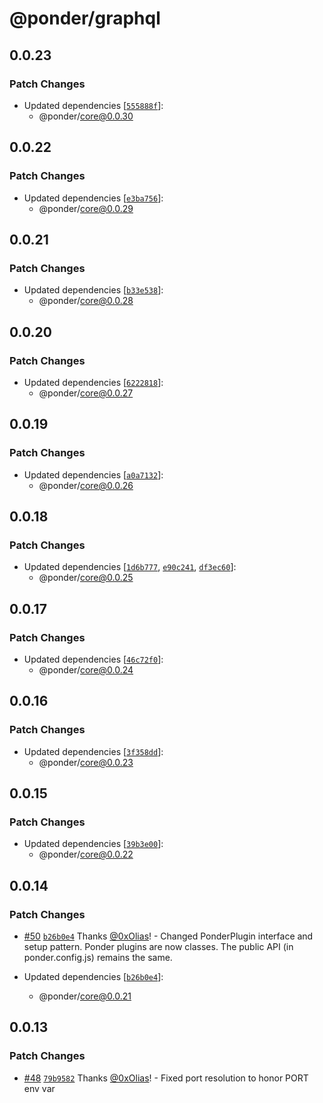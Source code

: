 # @ponder/graphql

## 0.0.23

### Patch Changes

- Updated dependencies [[`555888f`](https://github.com/0xOlias/ponder/commit/555888f1f9a5ba91ca1f1da8529aab3c7f52b87b)]:
  - @ponder/core@0.0.30

## 0.0.22

### Patch Changes

- Updated dependencies [[`e3ba756`](https://github.com/0xOlias/ponder/commit/e3ba756eed30aa7c4427d2ff6b22b5f07152bcc3)]:
  - @ponder/core@0.0.29

## 0.0.21

### Patch Changes

- Updated dependencies [[`b33e538`](https://github.com/0xOlias/ponder/commit/b33e538b518a4fc0b8615ed684acb9bcafaca616)]:
  - @ponder/core@0.0.28

## 0.0.20

### Patch Changes

- Updated dependencies [[`6222818`](https://github.com/0xOlias/ponder/commit/622281822df281246c305b0e165fffc5dfd93fe5)]:
  - @ponder/core@0.0.27

## 0.0.19

### Patch Changes

- Updated dependencies [[`a0a7132`](https://github.com/0xOlias/ponder/commit/a0a713271dbcc6ce2f63f34595b85d63f474f30b)]:
  - @ponder/core@0.0.26

## 0.0.18

### Patch Changes

- Updated dependencies [[`1d6b777`](https://github.com/0xOlias/ponder/commit/1d6b77778d4004946ca4aafcdbac1aff1f6453a0), [`e90c241`](https://github.com/0xOlias/ponder/commit/e90c2410a33ea61a05d24f82c8aa2bafb0696612), [`df3ec60`](https://github.com/0xOlias/ponder/commit/df3ec601852556be788335c016c99710c4277487)]:
  - @ponder/core@0.0.25

## 0.0.17

### Patch Changes

- Updated dependencies [[`46c72f0`](https://github.com/0xOlias/ponder/commit/46c72f0f66364098eb2ea2c328259c46f78735d4)]:
  - @ponder/core@0.0.24

## 0.0.16

### Patch Changes

- Updated dependencies [[`3f358dd`](https://github.com/0xOlias/ponder/commit/3f358dddbcb4c0f7dfe427a9db847bd2388be019)]:
  - @ponder/core@0.0.23

## 0.0.15

### Patch Changes

- Updated dependencies [[`39b3e00`](https://github.com/0xOlias/ponder/commit/39b3e00ea29142e1b893ca2170116b9988e8f623)]:
  - @ponder/core@0.0.22

## 0.0.14

### Patch Changes

- [#50](https://github.com/0xOlias/ponder/pull/50) [`b26b0e4`](https://github.com/0xOlias/ponder/commit/b26b0e456674c2170bf23e84f79246f1a56e82d9) Thanks [@0xOlias](https://github.com/0xOlias)! - Changed PonderPlugin interface and setup pattern. Ponder plugins are now classes. The public API (in ponder.config.js) remains the same.

- Updated dependencies [[`b26b0e4`](https://github.com/0xOlias/ponder/commit/b26b0e456674c2170bf23e84f79246f1a56e82d9)]:
  - @ponder/core@0.0.21

## 0.0.13

### Patch Changes

- [#48](https://github.com/0xOlias/ponder/pull/48) [`79b9582`](https://github.com/0xOlias/ponder/commit/79b9582d115e11e731fcdcc999ab1c58e94572f3) Thanks [@0xOlias](https://github.com/0xOlias)! - Fixed port resolution to honor PORT env var
